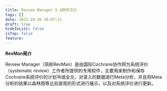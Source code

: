 ```yaml
---
title: Review Manager 5.4软件汉化
tags: []
date: 2023-10-26 20:07:11
draft: true
hideInList: false
isTop: false
feature: 
---
```

**RevMan简介**

Review Manager（简称RevMan）是由国际Cochrane协作网为系统评价（systematic review）工作者所提供的专用软件，主要用来制作和保存Cochrane系统评价的计划书或全文，对录入的数据进行Meta分析，并且将Meta分析的结果以森林图等比较直观的形式进行展示，以及对系统评价进行更新。